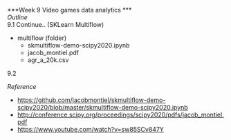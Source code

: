***Week 9 Video games data analytics ***</br>
*Outline* </br>
9.1 Continue.. (SKLearn Multiflow)
+ multiflow (folder)
    - skmultiflow-demo-scipy2020.ipynb
    - jacob_montiel.pdf
    - agr_a_20k.csv

9.2


*Reference*
- https://github.com/jacobmontiel/skmultiflow-demo-scipy2020/blob/master/skmultiflow-demo-scipy2020.ipynb
- http://conference.scipy.org/proceedings/scipy2020/pdfs/jacob_montiel.pdf
- https://www.youtube.com/watch?v=sw85SCv847Y

